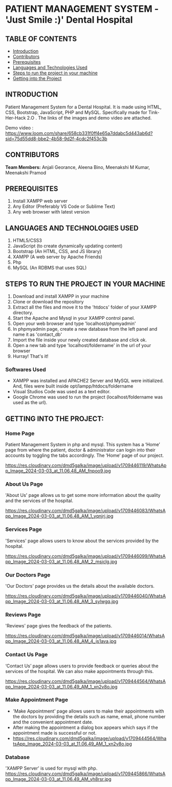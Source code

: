 # PATIENT MANAGEMENT SYSTEM - 'Just Smile :)' Dental Hospital

## TABLE OF CONTENTS
- [Introduction](#introduction)
- [Contributors](#contributors)
- [Prerequisites](#prerequisites)
- [Languages and Technologies Used](#languages-and-technologies-used)
- [Steps to run the project in your machine](#steps-to-run-the-project-in-your-machine)
- [Getting into the Project](#getting-into-the-project)

## INTRODUCTION
Patient Management System for a Dental Hospital. It is made using HTML, CSS, Bootstrap, JavaScript, PHP and MySQL.
Specifically made for Tink-Her-Hack 2.O .
The links of the images and demo video are attached.

Demo video : https://www.loom.com/share/658cb331f0ff4e65a7ddabc5d443ab6d?sid=75d55dd8-bbe2-4b58-9d2f-4cdc2f453c3b

## CONTRIBUTORS
**Team Members:** Anjali Georance, Aleena Bino, Meenakshi M Kumar, Meenakshi Pramod

## PREREQUISITES
1. Install XAMPP web server
2. Any Editor (Preferably VS Code or Sublime Text)
3. Any web browser with latest version

## LANGUAGES AND TECHNOLOGIES USED
1. HTML5/CSS3
2. JavaScript (to create dynamically updating content)
3. Bootstrap (An HTML, CSS, and JS library)
4. XAMPP (A web server by Apache Friends)
5. Php
6. MySQL (An RDBMS that uses SQL)

## STEPS TO RUN THE PROJECT IN YOUR MACHINE
1. Download and install XAMPP in your machine
2. Clone or download the repository
3. Extract all the files and move it to the 'htdocs' folder of your XAMPP directory.
4. Start the Apache and Mysql in your XAMPP control panel.
5. Open your web browser and type 'localhost/phpmyadmin'
6. In phpmyadmin page, create a new database from the left panel and name it as 'contact_db'
7. Import the file inside your newly created database and click ok.
8. Open a new tab and type 'localhost/foldername' in the url of your browser
9. Hurray! That's it!

### Softwares Used
  - XAMPP was installed and APACHE2 Server and MySQL were initialized. And, files were built inside opt/lampp/htdocs/foldername
  - Visual Studios Code was used as a text editor.
  - Google Chrome was used to run the project (localhost/foldername was used as the url).

## GETTING INTO THE PROJECT:

### Home Page
Patient Management System in php and mysql. This system has a ‘Home’ page from where the patient, doctor & administrator can login into their accounts by toggling the tabs accordingly. The ‘Home’ page of our project.

https://res.cloudinary.com/dmd5galka/image/upload/v1709446119/WhatsApp_Image_2024-03-03_at_11.06.48_AM_fnpoo9.jpg

### About Us Page
'About Us' page allows us to get some more information about the quality and the services of the hospital.

https://res.cloudinary.com/dmd5galka/image/upload/v1709446083/WhatsApp_Image_2024-03-03_at_11.06.48_AM_1_yqnjrj.jpg

### Services Page
'Services' page allows users to know about the services provided by the hospital.

https://res.cloudinary.com/dmd5galka/image/upload/v1709446099/WhatsApp_Image_2024-03-03_at_11.06.48_AM_2_msjclg.jpg

### Our Doctors Page
'Our Doctors' page provides us the details about the available doctors.

https://res.cloudinary.com/dmd5galka/image/upload/v1709446040/WhatsApp_Image_2024-03-03_at_11.06.48_AM_3_sylwgq.jpg

### Reviews Page 
'Reviews' page gives the feedback of the patients.

https://res.cloudinary.com/dmd5galka/image/upload/v1709446014/WhatsApp_Image_2024-03-03_at_11.06.48_AM_4_js1ava.jpg

### Contact Us Page
‘Contact Us’ page allows users to provide feedback or queries about the services of the hospital. We can also make appointments through this.

https://res.cloudinary.com/dmd5galka/image/upload/v1709444564/WhatsApp_Image_2024-03-03_at_11.06.49_AM_1_xn2v8o.jpg

### Make Appointment Page
- 'Make Appointment' page allows users to make their appointments with the doctors by providing the details such as name, email, phone number and the convenient appointment date.
- After making the appointment a dialog box appears which says if the appointment made is successful or not.
- https://res.cloudinary.com/dmd5galka/image/upload/v1709444564/WhatsApp_Image_2024-03-03_at_11.06.49_AM_1_xn2v8o.jpg

### Database
'XAMPP Server' is used for mysql with php.
https://res.cloudinary.com/dmd5galka/image/upload/v1709445866/WhatsApp_Image_2024-03-03_at_11.06.49_AM_yh8rsr.jpg
